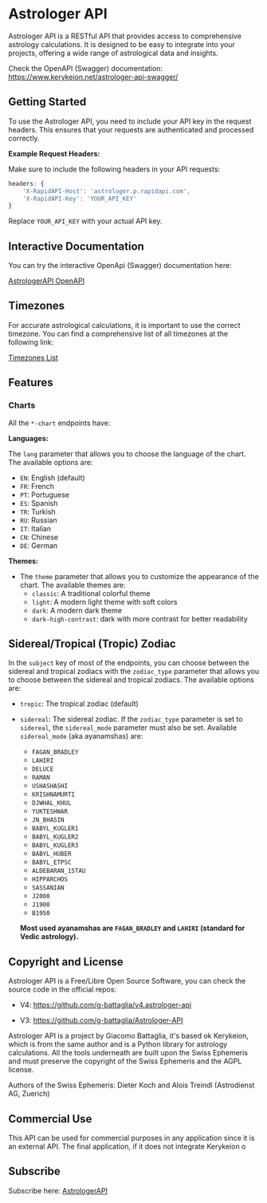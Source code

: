 # Astrologer API

Astrologer API is a RESTful API that provides access to comprehensive astrology calculations. It is designed to be easy to integrate into your projects, offering a wide range of astrological data and insights.

Check the OpenAPI (Swagger) documentation:
<a href="https://www.kerykeion.net/astrologer-api-swagger/" target="_blank">https://www.kerykeion.net/astrologer-api-swagger/</a>

## Getting Started

To use the Astrologer API, you need to include your API key in the request headers. This ensures that your requests are authenticated and processed correctly.

**Example Request Headers:**

Make sure to include the following headers in your API requests:

```javascript
headers: {
    'X-RapidAPI-Host': 'astrologer.p.rapidapi.com',
    'X-RapidAPI-Key': 'YOUR_API_KEY'
}
```

Replace `YOUR_API_KEY` with your actual API key.

## Interactive Documentation

You can try the interactive OpenApi (Swagger) documentation here:

<a href="https://www.kerykeion.net/astrologer-api-swagger/" target="_blank">AstrologerAPI OpenAPI</a>

## Timezones

For accurate astrological calculations, it is important to use the correct timezone. You can find a comprehensive list of all timezones at the following link:

<a href="https://en.wikipedia.org/wiki/List_of_tz_database_time_zones" target="_blank">Timezones List</a>

## Features

### Charts

All the `*-chart` endpoints have:

**Languages:**

The `lang` parameter that allows you to choose the language of the chart. The available options are:

- `EN`: English (default)
- `FR`: French
- `PT`: Portuguese
- `ES`: Spanish
- `TR`: Turkish
- `RU`: Russian
- `IT`: Italian
- `CN`: Chinese
- `DE`: German

**Themes:**

- The `theme` parameter that allows you to customize the appearance of the chart. The available themes are:
  - `classic`: A traditional colorful theme
  - `light`: A modern light theme with soft colors
  - `dark`: A modern dark theme
  - `dark-high-contrast`: dark with more contrast for better readability

## Sidereal/Tropical (Tropic) Zodiac

In the `subject` key of most of the endpoints, you can choose between the sidereal and tropical zodiacs with the `zodiac_type` parameter that allows you to choose between the sidereal and tropical zodiacs. The available options are:

- `tropic`: The tropical zodiac (default)
- `sidereal`: The sidereal zodiac. If the `zodiac_type` parameter is set to `sidereal`, the `sidereal_mode` parameter must also be set.
  Available `sidereal_mode` (aka ayanamshas) are:

  - `FAGAN_BRADLEY`
  - `LAHIRI`
  - `DELUCE`
  - `RAMAN`
  - `USHASHASHI`
  - `KRISHNAMURTI`
  - `DJWHAL_KHUL`
  - `YUKTESHWAR`
  - `JN_BHASIN`
  - `BABYL_KUGLER1`
  - `BABYL_KUGLER2`
  - `BABYL_KUGLER3`
  - `BABYL_HUBER`
  - `BABYL_ETPSC`
  - `ALDEBARAN_15TAU`
  - `HIPPARCHOS`
  - `SASSANIAN`
  - `J2000`
  - `J1900`
  - `B1950`

  **Most used ayanamshas are `FAGAN_BRADLEY` and `LAHIRI` (standard for Vedic astrology).**

## Copyright and License

Astrologer API is a Free/Libre Open Source Software, you can check the source code in the official repos:

- V4: https://github.com/g-battaglia/v4.astrologer-api

- V3: https://github.com/g-battaglia/Astrologer-API

Astrologer API is a project by Giacomo Battaglia, it's based ok Kerykeion, which is from the same author and is a Python library for astrology calculations. All the tools underneath are built upon the Swiss Ephemeris and must preserve the copyright of the Swiss Ephemeris and the AGPL license.

Authors of the Swiss Ephemeris: Dieter Koch and Alois Treindl (Astrodienst AG, Zuerich)

## Commercial Use

This API can be used for commercial purposes in any application since it is an external API. The final application, if it does not integrate Kerykeion o

## Subscribe

Subscribe here: [AstrologerAPI](https://rapidapi.com/gbattaglia/api/astrologer/pricing)
